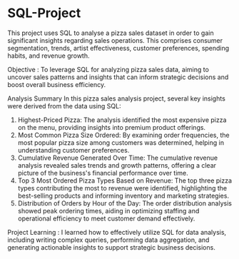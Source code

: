 # SQL-Project
This project uses SQL to analyse a pizza sales dataset in order to gain significant insights regarding sales operations. 
This comprises consumer segmentation, trends, artist effectiveness, customer preferences, spending habits, and revenue growth.

Objective : To leverage SQL for analyzing pizza sales data, aiming to uncover sales patterns and insights that can inform strategic decisions and boost overall business efficiency.

Analysis Summary
In this pizza sales analysis project, several key insights were derived from the data using SQL:
1) Highest-Priced Pizza: The analysis identified the most expensive pizza on the menu, providing insights into premium product offerings.
2) Most Common Pizza Size Ordered: By examining order frequencies, the most popular pizza size among customers was determined, helping in understanding customer preferences.
3) Cumulative Revenue Generated Over Time: The cumulative revenue analysis revealed sales trends and growth patterns, offering a clear picture of the business's financial performance over time.
4) Top 3 Most Ordered Pizza Types Based on Revenue: The top three pizza types contributing the most to revenue were identified, highlighting the best-selling products and informing inventory and marketing strategies.
5) Distribution of Orders by Hour of the Day: The order distribution analysis showed peak ordering times, aiding in optimizing staffing and operational efficiency to meet customer demand effectively.

Project Learning :  I learned how to effectively utilize SQL for data analysis, including writing complex queries, performing data aggregation, and generating actionable insights to support strategic business decisions.

